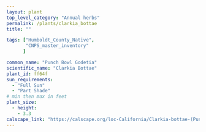 ```yaml
---
layout: plant                                                              
top_level_category: "Annual herbs"
permalink: /plants/clarkia_bottae
title: ""

tags: ["Humboldt_County_Native",
       "CNPS_master_inventory"
      ]

common_name: "Punch Bowl Godetia"
scientific_name: "Clarkia Bottae"
plant_id: ff64f 
sun_requirements:
  - "Full Sun"
  - "Part Shade"
# min then max in feet
plant_size:
  - height: 
    - 3.3
calscape_link: "https://calscape.org/loc-California/Clarkia-bottae-(Punch-Bowl-Godetia)"
---
```



